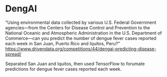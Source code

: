 # DengAI

"Using environmental data collected by various U.S. Federal Government agencies—from the Centers for Disease Control and Prevention to the National Oceanic and Atmospheric Administration in the U.S. Department of Commerce—can you predict the number of dengue fever cases reported each week in San Juan, Puerto Rico and Iquitos, Peru?"
https://www.drivendata.org/competitions/44/dengai-predicting-disease-spread/

Separated San Juan and Iquitos, then used TensorFlow to forumate predictions for dengue fever cases reported each week.


